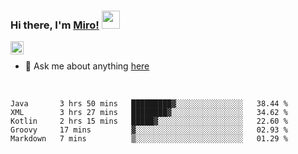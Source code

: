 ### Hi there, I'm [Miro!](https://castariva18.github.io/)  <img src="https://github.com/TheDudeThatCode/TheDudeThatCode/blob/master/Assets/Hi.gif" width="29px">

<a href="https://discord.gg/bhPzjwR">
  <img align="left" alt="Clown Discord" width="21px" src="https://cdn4.iconfinder.com/data/icons/logos-and-brands/512/91_Discord_logo_logos-512.png" />
</a>

<br />

- 💬 Ask me about anything [here](https://github.com/castariva18/castariva18/issues)

<br />

<!--START_SECTION:waka-->
```text
Java       3 hrs 50 mins   █████████▓░░░░░░░░░░░░░░░   38.44 % 
XML        3 hrs 27 mins   ████████▓░░░░░░░░░░░░░░░░   34.62 % 
Kotlin     2 hrs 15 mins   █████▓░░░░░░░░░░░░░░░░░░░   22.60 % 
Groovy     17 mins         ▓░░░░░░░░░░░░░░░░░░░░░░░░   02.93 % 
Markdown   7 mins          ▒░░░░░░░░░░░░░░░░░░░░░░░░   01.29 % 
```
<!--END_SECTION:waka-->
